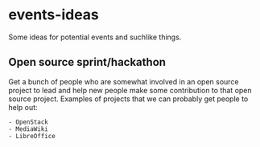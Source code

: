 events-ideas
============

Some ideas for potential events and suchlike things.


Open source sprint/hackathon
----------------------------

Get a bunch of people who are somewhat involved in an open source project to
lead and help new people make some contribution to that open source project.
Examples of projects that we can probably get people to help out:

    - OpenStack
    - MediaWiki
    - LibreOffice
